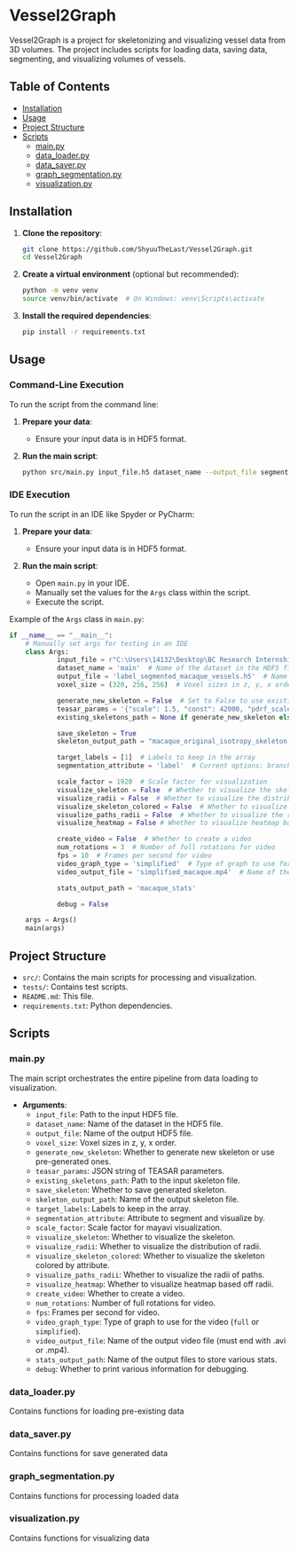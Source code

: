 # Vessel2Graph

Vessel2Graph is a project for skeletonizing and visualizing vessel data from 3D volumes. The project includes scripts for loading data, saving data, segmenting, and visualizing volumes of vessels.

## Table of Contents

- [Installation](#installation)
- [Usage](#usage)
- [Project Structure](#project-structure)
- [Scripts](#scripts)
  - [main.py](#mainpy)
  - [data_loader.py](#data_loader)
  - [data_saver.py](#data_saver)
  - [graph_segmentation.py](#graph_segmentationpy)
  - [visualization.py](#visualizationpy)

## Installation

1. **Clone the repository**:
    ```bash
    git clone https://github.com/ShyuuTheLast/Vessel2Graph.git
    cd Vessel2Graph
    ```

2. **Create a virtual environment** (optional but recommended):
    ```bash
    python -m venv venv
    source venv/bin/activate  # On Windows: venv\Scripts\activate
    ```

3. **Install the required dependencies**:
    ```bash
    pip install -r requirements.txt
    ```

## Usage

### Command-Line Execution

To run the script from the command line:

1. **Prepare your data**:
    - Ensure your input data is in HDF5 format.

2. **Run the main script**:
    ```bash
    python src/main.py input_file.h5 dataset_name --output_file segmented_vessels.h5 --voxel_size 320 256 256 --teasar_params '{"scale": 1.5, "const": 42000, "pdrf_scale": 100000, "pdrf_exponent": 4, "soma_acceptance_threshold": 3500, "soma_detection_threshold": 750, "soma_invalidation_const": 300, "soma_invalidation_scale": 2, "max_paths": 300}' --existing_skeletons_path skeleton.npz --save_skeleton --skeleton_output_path "macaque_original_isotropy_skeleton.npz" --target_labels 1 --segmentation_attribute label --scale_factor 1920 --visualize_skeleton False --visualize_radii False --visualize_skeleton_colored False --visualize_paths_radii False --visualize_heatmap False --create_video False --num_rotations 3 --fps 10 --video_graph_type "simplified" --video_output_file "simplified_macaque.mp4" --stats_output_path "macaque_stats" --debug False
    ```

### IDE Execution

To run the script in an IDE like Spyder or PyCharm:

1. **Prepare your data**:
    - Ensure your input data is in HDF5 format.

2. **Run the main script**:
    - Open `main.py` in your IDE.
    - Manually set the values for the `Args` class within the script.
    - Execute the script.

Example of the `Args` class in `main.py`:
```python
if __name__ == "__main__":
    # Manually set args for testing in an IDE
    class Args:
            input_file = r"C:\Users\14132\Desktop\BC Research Internship\Vessel2Graph\macaque_mpi_176-240nm_bv_gt_cc.h5"  # Path to the input HDF5 file
            dataset_name = 'main'  # Name of the dataset in the HDF5 file
            output_file = 'label_segmented_macaque_vessels.h5'  # Name of the output HDF5 file
            voxel_size = (320, 256, 256)  # Voxel sizes in z, y, x order

            generate_new_skeleton = False  # Set to False to use existing skeletons
            teasar_params = '{"scale": 1.5, "const": 42000, "pdrf_scale": 100000, "pdrf_exponent": 4, "soma_acceptance_threshold": 3500, "soma_detection_threshold": 750, "soma_invalidation_const": 300, "soma_invalidation_scale": 2, "max_paths": 300}'  # JSON string of TEASAR parameters
            existing_skeletons_path = None if generate_new_skeleton else r"C:\Users\14132\Desktop\Vessel2Graph\src\macaque_original_isotropy_skeleton.npz"

            save_skeleton = True
            skeleton_output_path = "macaque_original_isotropy_skeleton.npz"

            target_labels = [1]  # Labels to keep in the array
            segmentation_attribute = 'label'  # Current options: branch, label, radius, dist_from_largest

            scale_factor = 1920  # Scale factor for visualization
            visualize_skeleton = False  # Whether to visualize the skeleton
            visualize_radii = False  # Whether to visualize the distribution of radii
            visualize_skeleton_colored = False  # Whether to visualize the skeleton colored by attribute
            visualize_paths_radii = False  # Whether to visualize the radii of paths
            visualize_heatmap = False # Whether to visualize heatmap based off radii

            create_video = False  # Whether to create a video
            num_rotations = 3  # Number of full rotations for video
            fps = 10  # Frames per second for video
            video_graph_type = 'simplified'  # Type of graph to use for the video ('full' or 'simplified')
            video_output_file = 'simplified_macaque.mp4'  # Name of the output video file (must end with .avi or .mp4)

            stats_output_path = 'macaque_stats'

            debug = False

    args = Args()
    main(args)
```

## Project Structure

- `src/`: Contains the main scripts for processing and visualization.
- `tests/`: Contains test scripts.
- `README.md`: This file.
- `requirements.txt`: Python dependencies.

## Scripts

### main.py

The main script orchestrates the entire pipeline from data loading to visualization.

- **Arguments**:
  - `input_file`: Path to the input HDF5 file.
  - `dataset_name`: Name of the dataset in the HDF5 file.
  - `output_file`: Name of the output HDF5 file.
  - `voxel_size`: Voxel sizes in z, y, x order.
  - `generate_new_skeleton`: Whether to generate new skeleton or use pre-generated ones.
  - `teasar_params`: JSON string of TEASAR parameters.
  - `existing_skeletons_path`: Path to the input skeleton file.
  - `save_skeleton`: Whether to save generated skeleton.
  - `skeleton_output_path`: Name of the output skeleton file.
  - `target_labels`: Labels to keep in the array.
  - `segmentation_attribute`: Attribute to segment and visualize by.
  - `scale_factor`: Scale factor for mayavi visualization.
  - `visualize_skeleton`: Whether to visualize the skeleton.
  - `visualize_radii`: Whether to visualize the distribution of radii.
  - `visualize_skeleton_colored`: Whether to visualize the skeleton colored by attribute.
  - `visualize_paths_radii`: Whether to visualize the radii of paths.
  - `visualize_heatmap`: Whether to visualize heatmap based off radii.
  - `create_video`: Whether to create a video.
  - `num_rotations`: Number of full rotations for video.
  - `fps`: Frames per second for video.
  - `video_graph_type`: Type of graph to use for the video (`full` or `simplified`).
  - `video_output_file`: Name of the output video file (must end with .avi or .mp4).
  - `stats_output_path`: Name of the output files to store various stats.
  - `debug`: Whether to print various information for debugging.


### data_loader.py

Contains functions for loading pre-existing data

### data_saver.py

Contains functions for save generated data

### graph_segmentation.py

Contains functions for processing loaded data

### visualization.py

Contains functions for visualizing data

